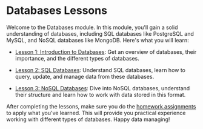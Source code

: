# Databases Lessons

Welcome to the Databases module. In this module, you'll gain a solid understanding of databases, including SQL databases like PostgreSQL and MySQL, and NoSQL databases like MongoDB. Here's what you will learn:

- [Lesson 1: Introduction to Databases](./lessons/lesson1.md): Get an overview of databases, their importance, and the different types of databases.

- [Lesson 2: SQL Databases](./lessons/lesson2.md): Understand SQL databases, learn how to query, update, and manage data from these databases.

- [Lesson 3: NoSQL Databases](./lessons/lesson3.md): Dive into NoSQL databases, understand their structure and learn how to work with data stored in this format.

After completing the lessons, make sure you do the [homework assignments](./homework/) to apply what you've learned. This will provide you practical experience working with different types of databases. Happy data managing!

